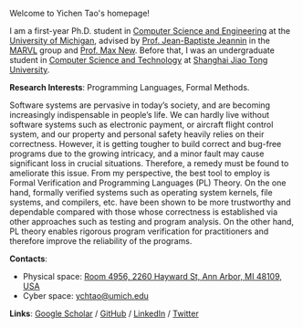Welcome to Yichen Tao's homepage!

I am a first-year Ph.D. student in [Computer Science and Engineering](https://cse.engin.umich.edu/) at the [University of Michigan](https://umich.edu/), advised by [Prof. Jean-Baptiste Jeannin](https://jeannin.github.io/) in the [MARVL](https://marvl.engin.umich.edu/) group and [Prof. Max New](https://maxsnew.com/). 
Before that, I was an undergraduate student in [Computer Science and Technology](https://english.seiee.sjtu.edu.cn/) at [Shanghai Jiao Tong University](https://en.sjtu.edu.cn/). 
<!-- advised by [Prof. Qinxiang Cao](https://jhc.sjtu.edu.cn/people/members/faculty/qinxiang-cao.html). -->

**Research Interests**: Programming Languages, Formal Methods.

Software systems are pervasive in today’s society, and are becoming increasingly indispensable in people’s life. We can hardly live without software systems such as electronic payment, or aircraft flight control system, and our property and personal safety heavily relies on their correctness. However, it is getting tougher to build correct and bug-free programs due to the growing intricacy, and a minor fault may cause significant loss in crucial situations. Therefore, a remedy must be found to ameliorate this issue. From my perspective, the best tool to employ is Formal Verification and Programming Languages (PL) Theory. On the one hand, formally verified systems such as operating system kernels, file systems, and compilers, etc. have been shown to be more trustworthy and dependable compared with those whose correctness is established via other approaches such as testing and program analysis. On the other hand, PL theory enables rigorous program verification for practitioners and therefore improve the reliability of the programs.

**Contacts**:
- Physical space: [Room 4956, 2260 Hayward St, Ann Arbor, MI 48109, USA](https://maps.app.goo.gl/y5fG6HCNfeiwRz4a6)
- Cyber space: [ychtao@umich.edu](mailto:ychtao@umich.edu)

**Links**: [Google Scholar](https://scholar.google.com/citations?user=bWpMUNUAAAAJ&hl=en&oi=sra) /
[GitHub](https://github.com/ychtao) / 
[LinkedIn](https://www.linkedin.com/in/yichen-tao-196478286/) / 
[Twitter](https://twitter.com/Yichen_Tao_)

